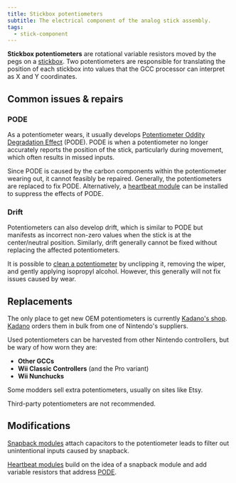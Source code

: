 ```yaml
---
title: Stickbox potentiometers
subtitle: The electrical component of the analog stick assembly.
tags:
  - stick-component
---
```


**Stickbox potentiometers** are rotational variable resistors moved by the pegs on a [stickbox](/analog-sticks/stickboxes). Two potentiometers are responsible for translating the position of each stickbox into values that the GCC processor can interpret as X and Y coordinates.

## Common issues & repairs

### PODE

As a potentiometer wears, it usually develops [Potentiometer Oddity Degradation Effect](/analog-sticks/pode) (PODE). PODE is when a potentiometer no longer accurately reports the position of the stick, particularly during movement, which often results in missed inputs.

Since PODE is caused by the carbon components within the potentiometer wearing out, it cannot feasibly be repaired. Generally, the potentiometers are replaced to fix PODE. Alternatively, a [heartbeat module](/analog-sticks/stick-mods/heartbeat-module) can be installed to suppress the effects of PODE.

### Drift

Potentiometers can also develop drift, which is similar to PODE but manifests as incorrect non-zero values when the stick is at the center/neutral position. Similarly, drift generally cannot be fixed without replacing the affected potentiometers.

It is possible to [clean a potentiometer](https://www.youtube.com/watch?v=lPJ2ST9vTfQ) by unclipping it, removing the wiper, and gently applying isopropyl alcohol. However, this generally will not fix issues caused by wear.

## Replacements

The only place to get new OEM potentiometers is currently [Kadano's shop](https://kadano.biz). [Kadano](https://dol-003.info/modders/kadano) orders them in bulk from one of Nintendo's suppliers.

Used potentiometers can be harvested from other Nintendo controllers, but be wary of how worn they are:

- **Other GCCs**
- **Wii Classic Controllers** (and the Pro variant)
- **Wii Nunchucks**

Some modders sell extra potentiometers, usually on sites like Etsy.

Third-party potentiometers are not recommended.

## Modifications

[Snapback modules](/analog-sticks/stick-mods/snapback-module) attach capacitors to the potentiometer leads to filter out unintentional inputs caused by snapback.

[Heartbeat modules](/analog-sticks/stick-mods/heartbeat-module) build on the idea of a snapback module and add variable resistors that address [PODE](/analog-sticks/pode).
